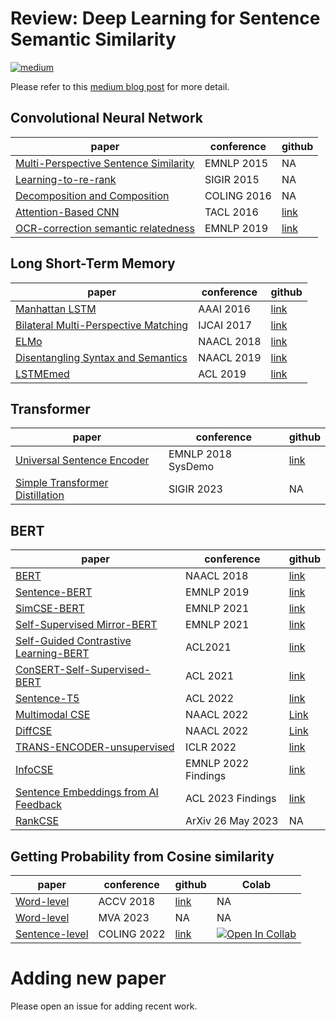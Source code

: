 # Review: Deep Learning for Sentence Semantic Similarity

[![medium](https://img.shields.io/badge/Medium-12100E?style=for-the-badge&logo=medium&logoColor=white)](https://ahmed-sabir.medium.com/review-deep-learning-for-sentence-semantic-similarity-80f4c1030380)

Please refer to this [medium blog post](https://ahmed-sabir.medium.com/review-deep-learning-for-sentence-semantic-similarity-80f4c1030380) for more detail.

## Convolutional Neural Network

| paper | conference | github |
|-------|------|--------|
| [Multi-Perspective Sentence Similarity](https://aclanthology.org/D15-1181.pdf) | EMNLP 2015 | NA |
| [Learning-to-re-rank](https://citeseerx.ist.psu.edu/viewdoc/download?doi=10.1.1.723.6492&rep=rep1&type=pdf)| SIGIR 2015 | NA |
| [Decomposition and Composition](https://arxiv.org/pdf/1602.07019.pdf) | COLING 2016 | NA |
| [Attention-Based CNN](https://arxiv.org/pdf/1512.05193.pdf) | TACL 2016 | [link](https://github.com/galsang/ABCNN)| 
| [OCR-correction semantic relatedness](https://arxiv.org/pdf/1909.07950.pdf)  | EMNLP 2019 | [link](https://github.com/ahmedssabir/Semantic-Relatedness-Based-Reranker-for-Text-Spotting) |

## Long Short-Term Memory

| paper |  conference | github |
|-------|------|--------|
| [Manhattan LSTM](https://ojs.aaai.org/index.php/AAAI/article/view/10350)   | AAAI 2016        |   [link](https://github.com/MahmoudWahdan/Siamese-Sentence-Similarity)     |
| [Bilateral Multi-Perspective Matching](https://arxiv.org/pdf/1702.03814.pdf) | IJCAI 2017 | [link](https://github.com/zhiguowang/BiMPM) |
| [ELMo](https://arxiv.org/pdf/1802.05365.pdf)  |  NAACL 2018    |    [link](https://github.com/sabirdvd/Review-DL-for-Sentence-Semantic-Similarity/tree/main/ELMo)    |
| [Disentangling Syntax and Semantics](https://arxiv.org/pdf/1904.01173.pdf) | NAACL 2019|  [link](https://github.com/mingdachen/disentangle-semantics-syntax) |
| [LSTMEmed](https://aclanthology.org/P19-1165.pdf) | ACL 2019| [link](https://github.com/iiacobac/LSTMEmbed)|


## Transformer
| paper |  conference | github |
|-------|------|--------|
|[Universal Sentence Encoder](https://arxiv.org/pdf/1803.11175.pdf)|EMNLP 2018 SysDemo | [link](https://github.com/MartinoMensio/spacy-universal-sentence-encoder)
| [Simple Transformer Distillation](https://dl.acm.org/doi/pdf/10.1145/3539618.3592063) |  SIGIR 2023 | NA |

## BERT 

| paper | conference |github | 
|-------|----  |--------|     
| [BERT](https://arxiv.org/abs/1810.04805)  | NAACL 2018 | [link](https://keras.io/examples/nlp/semantic_similarity_with_bert/)   |
| [Sentence-BERT](https://arxiv.org/pdf/1908.10084.pdf)  | EMNLP 2019 | [link](https://github.com/UKPLab/sentence-transformers)     |
| [SimCSE-BERT](https://arxiv.org/pdf/2104.08821.pdf)    | EMNLP 2021 |  [link](https://github.com/princeton-nlp/SimCSE)  |
| [Self-Supervised Mirror-BERT](https://arxiv.org/pdf/2104.08027.pdf)| EMNLP 2021 | [link](https://github.com/cambridgeltl/mirror-bert) |
| [Self-Guided Contrastive Learning-BERT](https://arxiv.org/pdf/2106.07345.pdf)| ACL2021| [link](https://github.com/galsang/SG-BERT) |
| [ConSERT-Self-Supervised-BERT](https://arxiv.org/pdf/2105.11741.pdf) | ACL 2021  | [link](https://github.com/yym6472/ConSERT) |
| [Sentence-T5](https://arxiv.org/pdf/2108.08877.pdf)    | ACL 2022 |  [link](https://tfhub.dev/google/collections/sentence-t5/1) |
| [Multimodal CSE](https://arxiv.org/pdf/2204.10931.pdf) | NAACL 2022 | [Link](https://github.com/uds-lsv/MCSE) |
| [DiffCSE](https://arxiv.org/pdf/2204.10298.pdf) | NAACL 2022 | [Link](https://github.com/voidism/DiffCSE) |
| [TRANS-ENCODER-unsupervised](https://arxiv.org/pdf/2109.13059.pdf) | ICLR 2022 | [link](https://github.com/amzn/trans-encoder) |
| [InfoCSE](https://arxiv.org/pdf/2210.06432.pdf) | EMNLP 2022 Findings | [link](https://github.com/caskcsg/sentemb/tree/main/InfoCSE) | 
| [Sentence Embeddings from AI Feedback](https://arxiv.org/abs/2305.01918) | ACL 2023 Findings | [link](https://github.com/xiami2019/CLAIF) |
| [RankCSE](https://arxiv.org/pdf/2305.16726.pdf) | ArXiv 26 May 2023| NA | 

## Getting Probability from Cosine similarity 
| paper | conference |github | Colab |
|-------|----|--------|--------| 
| [Word-level](https://arxiv.org/pdf/1810.12738.pdf)  | ACCV 2018 | [link](https://github.com/ahmedssabir/Visual-Semantic-Relatedness-with-Word-Embedding)     | NA |
| [Word-level](https://arxiv.org/pdf/2209.12817.pdf)  | MVA 2023 | NA    | NA |
| [Sentence-level](https://arxiv.org/pdf/2209.08163.pdf)  |  COLING 2022 | [link](https://github.com/ahmedssabir/Belief-Revision-Score/tree/main)  |  [![Open In Collab](https://colab.research.google.com/assets/colab-badge.svg)](https://colab.research.google.com/drive/1ipTLmZxLLU5aNUQQvSHJRrsetQpg_31C?usp=sharing) |


# Adding new paper
Please open an issue for adding recent work.
